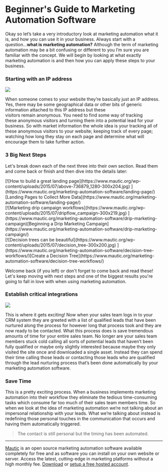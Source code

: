 # Beginner's Guide to Marketing Automation Software


Okay so let’s take a very introductory look at marketing automation what it is, and how you can use it in your business. Always start with a question...**what is marketing automation?** Although the term of marketing automation may be a bit confusing or different to you I’m sure you are familiar with the concept. We will begin by looking at what exactly marketing automation is and then how you can apply these steps to your business.  

### Starting with an IP address

![](https://medium2.global.ssl.fastly.net/max/2000/1*bQaQFx5sJYA3gApXBYqYpw.jpeg)


When someone comes to your website they’re basically just an IP address. Yes, there may be some geographical data or other bits of generic information attached to this IP address but these visitors remain anonymous. You need to find some way of tracking these anonymous visitors and turning them into a potential lead for your business. So with market information the whole idea is your tracking all of these anonymous visitors to your website; keeping track of every page; watching how long they stay on each page and determine what will encourage them to take further action.

### 3 Big Next Steps

Let's break down each of the next three into their own section. Read them and come back or finish and then dive into the details later:

<div class="row">
  <div class="col-md-4" markdown="1">
 [![How to build a great landing page](https://www.mautic.org/wp-content/uploads/2015/07/above-736879_1280-300x204.jpg)
](https://www.mautic.org/marketing-automation-software/landing-page/)[Landing Pages to Collect More Data](https://www.mautic.org/marketing-automation-software/landing-page/)
  </div>
  <div class="col-md-4" markdown="1">
  [![Marketing drip campaign workflows](https://www.mautic.org/wp-content/uploads/2015/07/dripflow_campaign-300x219.jpg)
](https://www.mautic.org/marketing-automation-software/drip-marketing-campaign)[Beginning a Drip Marketing Campaign](https://www.mautic.org/marketing-automation-software/drip-marketing-campaign/)
  </div>
    <div class="col-md-4" markdown="1">
  [![Decision trees can be beautiful](https://www.mautic.org/wp-content/uploads/2015/07/decision_tree-300x200.jpg)
](https://www.mautic.org/marketing-automation-software/decision-tree-workflows/)[Create a Decision Tree](https://www.mautic.org/marketing-automation-software/decision-tree-workflows/)
  </div>
</div>

Welcome back (if you left) or don't forget to come back and read these! Let's keep moving with next steps and one of the biggest results you're going to fall in love with when using marketing automation.

### Establish critical integrations

![](https://medium2.global.ssl.fastly.net/max/1696/1*zlr0L73MokYkgIs07avzpQ.png)


This is where it gets exciting! Now when your sales team logs in to your CRM system they are greeted with a list of qualified leads that have been nurtured along the process for however long that process took and they are now ready to be contacted. What this process does is save tremendous amounts of time for your entire sales team. No longer are your sales team members stuck cold calling all sorts of potential leads that haven’t been fully qualified or maybe only slightly interested because maybe they only visited the site once and downloaded a single asset. Instead they can spend their time calling those leads or contacting those leads who are qualified through the lead nurturing process that’s been done automatically by your marketing automation software.

### Save Time

This is a pretty exciting process. When a business implements marketing automation into their workflow they eliminate the tedious time-consuming tasks which consume far too much of their sales team members time. So when we look at the idea of marketing automation we’re not talking about an impersonal relationship with your leads. What we’re talking about instead is redefining those personal touches in the communication that occurs and having them automatically triggered.

> The contact is still personal but the timing has been automated.


------

[Mautic](https://www.mautic.org/) is an open source marketing automation software available completely for free and as software you can install on your own website or server. Access the latest, cutting-edge in marketing platforms without a high monthly fee. [Download](https://www.mautic.org/download) or [setup a free hosted account](https://mautic.com/).

